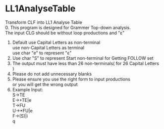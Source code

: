 # LL1AnalyseTable
Transform CLF into LL1 Analyse Table   <br/>
0. This program is designed for Grammer Top-down analysis.<br/>
   The input CLG should be without loop productions and "ε"<br/>
1. Default use Capital Letters as non-terminal<br/>
   use non-Capital Letters as terminal<br/>
   use char "e" to represent "ε"<br/>
2. Use char "S" to represent Start non-terminal for Getting FOLLOW set
3. The output must have less than 26 non-terminals( for 26 Capital Letters )
4. Please do not add unnecessary blanks
5. Please ensure you use the right form to input productions<br/>
   or you will get the wrong output
6. Example Input:<br/>
    S->TE   <br/>
    E->+TE|e<br/>
    T->FU   <br/>
    U->*FU|e<br/>
    F->(S)|i<br/>
    q       <br/>
